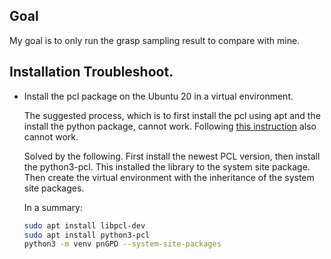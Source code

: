 ## Goal

My goal is to only run the grasp sampling result to compare with mine.



## Installation Troubleshoot.

- Install the pcl package on the Ubuntu 20 in a virtual environment.

  The suggested process, which is to first install the pcl using apt and the install the python package, cannot work. Following [this instruction](https://github.com/strawlab/python-pcl/pull/407) also cannot work.
  
  Solved by the following. First install the newest PCL version, then install the python3-pcl. This installed the library to the system site package. Then create the virtual environment with the inheritance of the system site packages.
  
  In a summary:
  
  ```bash
  sudo apt install libpcl-dev
  sudo apt install python3-pcl
  python3 -m venv pnGPD --system-site-packages
  ```
  
  
